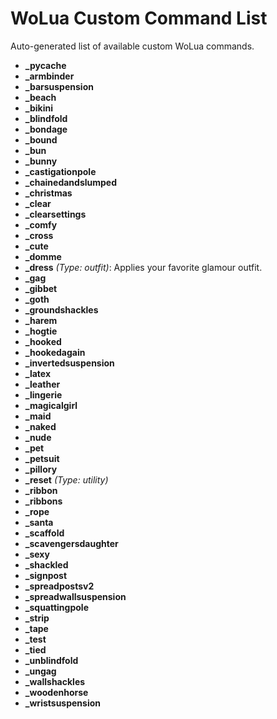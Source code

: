 # WoLua Custom Command List

Auto-generated list of available custom WoLua commands.

- **___pycache__**
- **_armbinder**
- **_barsuspension**
- **_beach**
- **_bikini**
- **_blindfold**
- **_bondage**
- **_bound**
- **_bun**
- **_bunny**
- **_castigationpole**
- **_chainedandslumped**
- **_christmas**
- **_clear**
- **_clearsettings**
- **_comfy**
- **_cross**
- **_cute**
- **_domme**
- **_dress** _(Type: outfit)_: Applies your favorite glamour outfit.
- **_gag**
- **_gibbet**
- **_goth**
- **_groundshackles**
- **_harem**
- **_hogtie**
- **_hooked**
- **_hookedagain**
- **_invertedsuspension**
- **_latex**
- **_leather**
- **_lingerie**
- **_magicalgirl**
- **_maid**
- **_naked**
- **_nude**
- **_pet**
- **_petsuit**
- **_pillory**
- **_reset** _(Type: utility)_
- **_ribbon**
- **_ribbons**
- **_rope**
- **_santa**
- **_scaffold**
- **_scavengersdaughter**
- **_sexy**
- **_shackled**
- **_signpost**
- **_spreadpostsv2**
- **_spreadwallsuspension**
- **_squattingpole**
- **_strip**
- **_tape**
- **_test**
- **_tied**
- **_unblindfold**
- **_ungag**
- **_wallshackles**
- **_woodenhorse**
- **_wristsuspension**
